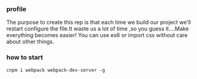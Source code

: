 ### profile
The purpose to create this rep is that each time we build our project we'll restart configure the file.It waste us a lot of time ,so you guess it....Make everything becomes easier! You can  use es6 or import css without care about other things.
### how to start
```
cnpm i webpack webpack-dev-server -g
```